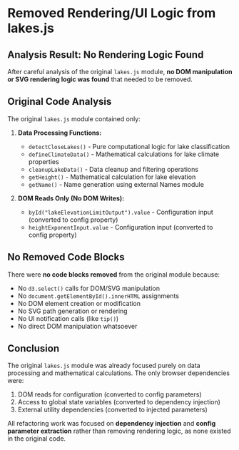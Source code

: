 # Removed Rendering/UI Logic from lakes.js

## Analysis Result: No Rendering Logic Found

After careful analysis of the original `lakes.js` module, **no DOM manipulation or SVG rendering logic was found** that needed to be removed.

## Original Code Analysis

The original `lakes.js` module contained only:

1. **Data Processing Functions:**
   - `detectCloseLakes()` - Pure computational logic for lake classification
   - `defineClimateData()` - Mathematical calculations for lake climate properties
   - `cleanupLakeData()` - Data cleanup and filtering operations
   - `getHeight()` - Mathematical calculation for lake elevation
   - `getName()` - Name generation using external Names module

2. **DOM Reads Only (No DOM Writes):**
   - `byId("lakeElevationLimitOutput").value` - Configuration input (converted to config property)
   - `heightExponentInput.value` - Configuration input (converted to config property)

## No Removed Code Blocks

There were **no code blocks removed** from the original module because:

- No `d3.select()` calls for DOM/SVG manipulation
- No `document.getElementById().innerHTML` assignments
- No DOM element creation or modification
- No SVG path generation or rendering
- No UI notification calls (like `tip()`)
- No direct DOM manipulation whatsoever

## Conclusion

The original `lakes.js` module was already focused purely on data processing and mathematical calculations. The only browser dependencies were:

1. DOM reads for configuration (converted to config parameters)
2. Access to global state variables (converted to dependency injection)
3. External utility dependencies (converted to injected parameters)

All refactoring work was focused on **dependency injection** and **config parameter extraction** rather than removing rendering logic, as none existed in the original code.